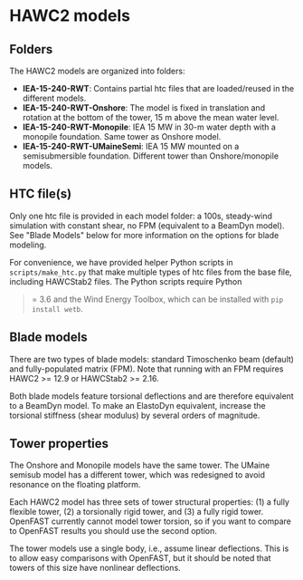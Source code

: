 # HAWC2 models

## Folders

The HAWC2 models are organized into folders:  
 * **IEA-15-240-RWT**: Contains partial htc files that are
   loaded/reused in the different models.  
 * **IEA-15-240-RWT-Onshore**: The model is fixed
   in translation and rotation at the bottom of the tower,
   15 m above the mean water level.
 * **IEA-15-240-RWT-Monopile**: IEA 15 MW in 30-m water depth
   with a monopile foundation. Same tower as Onshore model.
 * **IEA-15-240-RWT-UMaineSemi**: IEA 15 MW mounted on a
   semisubmersible foundation. Different tower than
   Onshore/monopile models.

## HTC file(s)

Only one htc file is provided in each model folder: a 100s,
steady-wind simulation with constant shear, no FPM (equivalent
to a BeamDyn model). See "Blade Models" below for more
information on the options for blade modeling.

For convenience, we have provided helper Python scripts in 
`scripts/make_htc.py` that make multiple types of htc files
from the base file, including HAWCStab2 files. The Python
scripts require Python
>= 3.6 and the Wind Energy Toolbox, which can be installed with
`pip install wetb`.


## Blade models

There are two types of blade models: standard Timoschenko beam
(default) and fully-populated matrix (FPM). Note that running with
an FPM requires HAWC2 >= 12.9 or HAWCStab2 >= 2.16. 

Both blade models feature torsional deflections and are therefore
equivalent to a BeamDyn model. To make an ElastoDyn equivalent, 
increase the torsional stiffness (shear modulus) by several orders
of magnitude.

## Tower properties

The Onshore and Monopile models have the same tower. The UMaine
semisub model has a different tower, which was redesigned to
avoid resonance on the floating platform.

Each HAWC2 model has three sets of tower structural properties:
(1) a fully flexible tower, (2) a torsionally rigid tower, and
(3) a fully rigid tower. OpenFAST currently cannot model tower
torsion, so if you want to compare to OpenFAST results you should
use the second option.

The tower models use a single body, i.e., assume linear deflections.
This is to allow easy comparisons with OpenFAST, but it should be
noted that towers of this size have nonlinear deflections.
